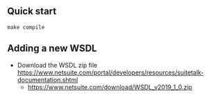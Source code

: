 
## Quick start

```
make compile
```

## Adding a new WSDL

* Download the WSDL zip file https://www.netsuite.com/portal/developers/resources/suitetalk-documentation.shtml
  * https://www.netsuite.com/download/WSDL_v2019_1_0.zip

